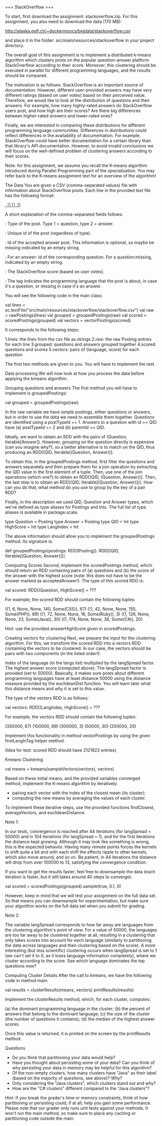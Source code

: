 === StackOverflow ===

To start, first download the assignment: stackoverflow.zip. For this assignment, you also need to download the data (170 MB):

http://alaska.epfl.ch/~dockermoocs/bigdata/stackoverflow.csv

and place it in the folder: src/main/resources/stackoverflow in your project directory.

The overall goal of this assignment is to implement a distributed k-means algorithm which clusters posts on the popular question-answer platform StackOverflow according to their score. Moreover, this clustering should be executed in parallel for different programming languages, and the results should be compared.

The motivation is as follows: StackOverflow is an important source of documentation. However, different user-provided answers may have very different ratings (based on user votes) based on their perceived value. Therefore, we would like to look at the distribution of questions and their answers. For example, how many highly-rated answers do StackOverflow users post, and how high are their scores? Are there big differences between higher-rated answers and lower-rated ones?

Finally, we are interested in comparing these distributions for different programming language communities. Differences in distributions could reflect differences in the availability of documentation. For example, StackOverflow could have better documentation for a certain library than that library's API documentation. However, to avoid invalid conclusions we will focus on the well-defined problem of clustering answers according to their scores.

Note: for this assignment, we assume you recall the K-means algorithm introduced during Parallel Programming part of the specialization. You may refer back to the K-means assignment text for an overview of the algorithm!

The Data
You are given a CSV (comma-separated values) file with information about StackOverflow posts. Each line in the provided text file has the following format:

<postTypeId>,<id>,[<acceptedAnswer>],[<parentId>],<score>,[<tag>]
  
A short explanation of the comma-separated fields follows.

<postTypeId>:     Type of the post. Type 1 = question, 
                  type 2 = answer.
                  
<id>:             Unique id of the post (regardless of type).

<acceptedAnswer>: Id of the accepted answer post. This
                  information is optional, so maybe be missing 
                  indicated by an empty string.
                  
<parentId>:       For an answer: id of the corresponding 
                  question. For a question:missing, indicated
                  by an empty string.
                  
<score>:          The StackOverflow score (based on user 
                  votes).
                  
<tag>:            The tag indicates the programming language 
                  that the post is about, in case it's a 
                  question, or missing in case it's an answer.

You will see the following code in the main class:

val lines   = sc.textFile("src/main/resources/stackoverflow/stackoverflow.csv")
val raw     = rawPostings(lines)
val grouped = groupedPostings(raw)
val scored  = scoredPostings(grouped)
val vectors = vectorPostings(scored)


It corresponds to the following steps:

1.lines: the lines from the csv file as strings
2.raw: the raw Posting entries for each line
3.grouped: questions and answers grouped together
4.scored: questions and scores
5.vectors: pairs of (language, score) for each question

The first two methods are given to you. You will have to implement the rest.

Data processing
We will now look at how you process the data before applying the kmeans algorithm.

Grouping questions and answers
The first method you will have to implement is groupedPostings:

val grouped = groupedPostings(raw)

In the raw variable we have simple postings, either questions or answers, but in order to use the data we need to assemble them together. Questions are identified using a postTypeId == 1. Answers to a question with id == QID have (a) postTypeId == 2 and (b) parentId == QID.

Ideally, we want to obtain an RDD with the pairs of (Question, Iterable[Answer]). However, grouping on the question directly is expensive (can you imagine why?), so a better alternative is to match on the QID, thus producing an RDD[(QID, Iterable[(Question, Answer))].

To obtain this, in the groupedPostings method, first filter the questions and answers separately and then prepare them for a join operation by extracting the QID value in the first element of a tuple. Then, use one of the join operations (which one?) to obtain an RDD[(QID, (Question, Answer))]. Then, the last step is to obtain an RDD[(QID, Iterable[(Question, Answer)])]. How can you do that, what method do you use to group by the key of a pair RDD?

Finally, in the description we used QID, Question and Answer types, which we've defined as type aliases for Postings and Ints. The full list of type aliases is available in package.scala:

type Question = Posting
type Answer = Posting
type QID = Int
type HighScore = Int
type LangIndex = Int

The above information should allow you to implement the groupedPostings method. Its signature is:

def groupedPostings(postings: RDD[Posting]): 
    RDD[(QID, Iterable[(Question, Answer)])]

Computing Scores
Second, implement the scoredPostings method, which should return an RDD containing pairs of (a) questions and (b) the score of the answer with the highest score (note: this does not have to be the answer marked as acceptedAnswer!). The type of this scored RDD is:

val scored: RDD[(Question, HighScore)] = ???


For example, the scored RDD should contain the following tuples:

((1, 6,   None, None, 140, Some(CSS)),  67)
((1, 42,  None, None, 155, Some(PHP)),  89)
((1, 72,  None, None, 16,  Some(Ruby)), 3)
((1, 126, None, None, 33,  Some(Java)), 30)
((1, 174, None, None, 38,  Some(C#)),   20)


Hint: use the provided answerHighScore given in scoredPostings.

Creating vectors for clustering
Next, we prepare the input for the clustering algorithm. For this, we transform the scored RDD into a vectors RDD containing the vectors to be clustered. In our case, the vectors should be pairs with two components (in the listed order!):

Index of the language (in the langs list) multiplied by the langSpread factor.
The highest answer score (computed above).
The langSpread factor is provided (set to 50000). Basically, it makes sure posts about different programming languages have at least distance 50000 using the distance measure provided by the euclideanDist function. You will learn later what this distance means and why it is set to this value.

The type of the vectors RDD is as follows:

val vectors: RDD[(LangIndex, HighScore)] = ???


For example, the vectors RDD should contain the following tuples:

(350000, 67)
(100000, 89)
(300000, 3)
(50000,  30)
(200000, 20)

Implement this functionality in method vectorPostings by using the given firstLangInTag helper method.

(Idea for test: scored RDD should have 2121822 entries)

Kmeans Clustering

val means = kmeans(sampleVectors(vectors), vectors)


Based on these initial means, and the provided variables converged method, implement the K-means algorithm by iteratively:

- pairing each vector with the index of the closest mean (its cluster);
- computing the new means by averaging the values of each cluster.

To implement these iterative steps, use the provided functions findClosest, averageVectors, and euclideanDistance.

Note 1:

In our tests, convergence is reached after 44 iterations (for langSpread = 50000) and in 104 iterations (for langSpread = 1), and for the first iterations the distance kept growing. Although it may look like something is wrong, this is the expected behavior. Having many remote points forces the kernels to shift quite a bit and with each shift the effects ripple to other kernels, which also move around, and so on. Be patient, in 44 iterations the distance will drop from over 100000 to 13, satisfying the convergence condition.

If you want to get the results faster, feel free to downsample the data (each iteration is faster, but it still takes around 40 steps to converge):

val scored = scoredPostings(grouped).sample(true, 0.1, 0)


However, keep in mind that we will test your assignment on the full data set. So that means you can downsample for experimentation, but make sure your algorithm works on the full data set when you submit for grading.

Note 2:

The variable langSpread corresponds to how far away are languages from the clustering algorithm's point of view. For a value of 50000, the languages are too far away to be clustered together at all, resulting in a clustering that only takes scores into account for each language (similarly to partitioning the data across languages and then clustering based on the score). A more interesting (but less scientific) clustering occurs when langSpread is set to 1 (we can't set it to 0, as it loses language information completely), where we cluster according to the score. See which language dominates the top questions now?

Computing Cluster Details
After the call to kmeans, we have the following code in method main:

val results = clusterResults(means, vectors)
printResults(results)

Implement the clusterResults method, which, for each cluster, computes:

(a) the dominant programming language in the cluster;
(b) the percent of answers that belong to the dominant language;
(c) the size of the cluster (the number of questions it contains);
(d) the median of the highest answer scores.

Once this value is returned, it is printed on the screen by the printResults method.

Questions
- Do you think that partitioning your data would help?
- Have you thought about persisting some of your data? Can you think of why persisting your data in memory may be helpful for this algorithm?
- Of the non-empty clusters, how many clusters have "Java" as their label (based on the majority of questions, see above)? Why?
- Only considering the "Java clusters", which clusters stand out and why?
- How are the "C# clusters" different compared to the "Java clusters"?

Hint: if you break the grader's time or memory constraints, think of how partitioning or persisting could, if at all, help you gain some performance. Please note that our grader only runs unit tests against your methods. It won't run the main method, so make sure to place any caching or partitioning code outside the main.

